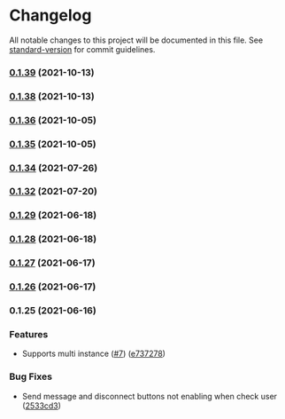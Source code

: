 # Changelog

All notable changes to this project will be documented in this file. See [standard-version](https://github.com/conventional-changelog/standard-version) for commit guidelines.

### [0.1.39](https://github.com/totvs/tds-monitor-frontend/compare/v0.1.38...v0.1.39) (2021-10-13)

### [0.1.38](https://github.com/totvs/tds-monitor-frontend/compare/v0.1.36...v0.1.38) (2021-10-13)

### [0.1.36](https://github.com/totvs/tds-monitor-frontend/compare/v0.1.35...v0.1.36) (2021-10-05)

### [0.1.35](https://github.com/totvs/tds-monitor-frontend/compare/v0.1.34...v0.1.35) (2021-10-05)

### [0.1.34](https://github.com/totvs/tds-monitor-frontend/compare/v0.1.32...v0.1.34) (2021-07-26)

### [0.1.32](https://github.com/totvs/tds-monitor-frontend/compare/v0.1.29...v0.1.32) (2021-07-20)

### [0.1.29](https://github.com/totvs/tds-monitor-frontend/compare/v0.1.28...v0.1.29) (2021-06-18)

### [0.1.28](https://github.com/totvs/tds-monitor-frontend/compare/v0.1.27...v0.1.28) (2021-06-18)

### [0.1.27](https://github.com/totvs/tds-monitor-frontend/compare/v0.1.26...v0.1.27) (2021-06-17)

### [0.1.26](https://github.com/totvs/tds-monitor-frontend/compare/v0.1.25...v0.1.26) (2021-06-17)

### 0.1.25 (2021-06-16)


### Features

* Supports multi instance ([#7](https://github.com/totvs/tds-monitor-frontend/issues/7)) ([e737278](https://github.com/totvs/tds-monitor-frontend/commit/e737278495a4504114b72c95b329bd7c6aeb66f7))


### Bug Fixes

* Send message and disconnect buttons not enabling when check user ([2533cd3](https://github.com/totvs/tds-monitor-frontend/commit/2533cd30e4fb3aff0857bb50eee5335fb3f6acbb))
